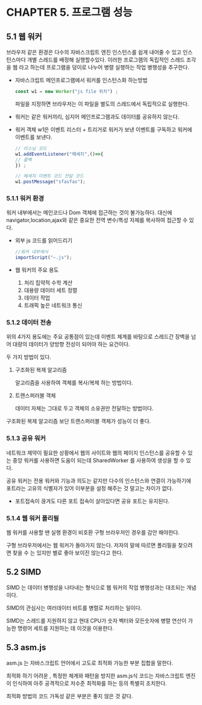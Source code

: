 # CHAPTER 5. 프로그램 성능
## 5.1 웹 워커

브라우저 같은 환경은 다수의 자바스크립트 엔진 인스턴스를 쉽게 내어줄 수 있고 인스턴스마다 개별 스레드를 배정해 실행할수있다. 이러한 프로그램의 독립적인 스레드 조각을 웹 라고 하는데 프로그램을 덩이로 나누어 병렬 실행하는 작업 병행성을 추구한다. 

- 자바스크립트 메인프로그램에서 워커를 인스턴스화 하는방법
    
    ```jsx
    const w1 = new Worker("js file 위치") ;
    ```
    
    파일을 지정하면 브라우저는 이 파일을 별도의 스레드에서 독립적으로 실행한다. 
    
- 워커는 같은 워커끼리, 심지어 메인프로그램과도 데이터를 공유하지 않는다.
- 워커 객체   w1은 이벤트 리스터 + 트리거로 워커가 보낸 이벤트를 구독하고 워커에 이벤트를 보낸다.
    
    ```jsx
    // 리스닝 코드 
    w1.addEventListener("메세지",()=>{
    // 콜백 
    }) ;
    
    // 메세지 이벤트 코드 전달 코드 
    w1.postMessage("sfasfas");
    ```
    

### 5.1.1  워커 환경

워커 내부에서는 메인코드나 Dom 객체에 접근하는 것이 불가능하다. 대신에 navigator,location,ajax와 같은 중요한 전역 변수/특성 자체를 복사하여 접근할 수 있다.

- 외부 js 코드를 읽어드리기
    
    ```jsx
    //워커 내부에서 
    importScript("~.js"); 
    ```
    
- 웹 워커의 주요 용도
    1. 처리 집약적 수학 계산
    2. 대용량 데이터 세트 정렬
    3. 데이터 작업 
    4. 트래픽 높은 네트워크 통신 

### 5.1.2 데이터 전송

위의 4가지 용도에는 주요 공통점이 있는데 이벤트 체계를 바탕으로 스레드간 장벽을 넘어 대량의 데이터가 양방향 전성이 되어야 하는 요건이다.

두 가지 방법이 있다. 

1. 구조화된 복제 알고리즘 
    
    알고리즘을 사용하여 객체를 복사/복제 하는 방법이다.
    
2. 트랜스퍼러블 객체 
    
    데이터 자체는 그대로 두고 객체의 소유권만 전달하는 방법이다.
    

구조화된 복제 알고리즘 보단 트랜스퍼러블 객체가 성능이 더 좋다.

### 5.1.3 공유 워커

네트워크 제약이 필요한 상황에서 웹의 사이트와 웹의 페이지 인스턴스를 공유할 수 있는 중앙 워커를 사용하면 도움이 되는데   SharedWorker 를 사용하여 생성을 할 수 있다.  

공유 워커는 전용 워커와 기능과 의도는 같지만 다수의 인스턴스와 연결이 가능하기에 포트라는 고유의 식별자가 있어 이부분을 설정 해주는 것 말고는 차이가 없다.

- 포트접속이 끊겨도 다른 포트 접속이 살아있다면 공유 포트는 유지된다.

### 5.1.4 웹 워커 폴리필

웹 워커를 사용할 땐 실행 환경이 비호환 구형 브라우저인 경우를 감안 해야한다. 

구형 브라우저에서는 웹 워커가 돌아가지 않는다.  저자의 말에 따르면 폴리필을 찾으려면 찾을 수 는 있지만 별로 좋아 보이진 않는다고 한다. 

## 5.2 SIMD

SIMD 는 데이터 병행성을  나타내는 형식으로 웹 워커의 작업 병행성과는 대조되는 개념이다.

SIMD의 관심사는 여러데이터 비트를 병렬로 처리하는 일이다.

SIMD는 스레드를 지원하지 않고 현대 CPU가 숫자 벡터와 모든숫자에 병렬 연산이 가능한 명령어 세트를 지원하는 데 이것을 이용한다. 

## 5.3 asm.js

asm.js  는 자바스크립트 언어에서  고도로 최적화 가능한 부분 집합을 말한다. 

최적화 하기 어려운 , 특정한 체계와 패턴을 방지한 asm.js식 코드는 자바스크립트 엔진이 인식하여 아주 공격적으로 저수준 최적화를 하는 등의 특별히 조치한다. 

최적화 방법의 코드 가독성 같은 부분은 좋지 않은 것 같다.